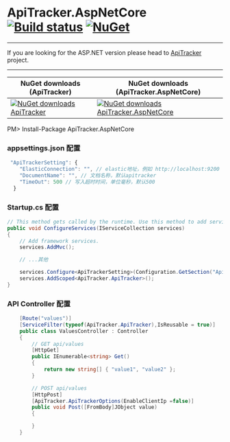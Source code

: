 # ApiTracker.AspNetCore  [![Build status](https://ci.appveyor.com/api/projects/status/p3dp82wh0t997oww?svg=true)](https://ci.appveyor.com/project/seven1986/apitracker-aspnetcore) [![NuGet](https://img.shields.io/nuget/v/apitracker.aspnetcore.svg)](https://www.nuget.org/packages/apitracker.aspnetcore) 

---

If you are looking for the ASP.NET version please head to [ApiTracker](https://github.com/seven1986/ApiTracker) project.

---

NuGet downloads (ApiTracker) | NuGet downloads (ApiTracker.AspNetCore)
--------------- | ---------------
[![NuGet downloads ApiTracker](https://img.shields.io/nuget/dt/ApiTracker.svg)](https://www.nuget.org/packages/ApiTracker)|[![NuGet downloads ApiTracker.AspNetCore](https://img.shields.io/nuget/dt/ApiTracker.AspNetCore.svg)](https://www.nuget.org/packages/ApiTracker.AspNetCore)

PM> Install-Package ApiTracker.AspNetCore




### appsettings.json 配置
```javascript
 "ApiTrackerSetting": {
    "ElasticConnection": "", // elastic地址，例如 http://localhost:9200
    "DocumentName": "", // 文档名称，默认apitracker
    "TimeOut": 500 // 写入超时时间，单位毫秒，默认500
  }
```


### Startup.cs 配置

```csharp
// This method gets called by the runtime. Use this method to add services to the container.
public void ConfigureServices(IServiceCollection services)
{
    // Add framework services.
    services.AddMvc();

    // ...其他

    services.Configure<ApiTrackerSetting>(Configuration.GetSection("ApiTrackerSetting"));
    services.AddScoped<ApiTracker.ApiTracker>();
}
```


### API Controller 配置

```csharp
    [Route("values")]
    [ServiceFilter(typeof(ApiTracker.ApiTracker),IsReusable = true)]
    public class ValuesController : Controller
    {
        // GET api/values
        [HttpGet]
        public IEnumerable<string> Get()
        {
            return new string[] { "value1", "value2" };
        }

        // POST api/values
        [HttpPost]
        [ApiTracker.ApiTrackerOptions(EnableClientIp =false)]
        public void Post([FromBody]JObject value)
        {

        }
    }
```

